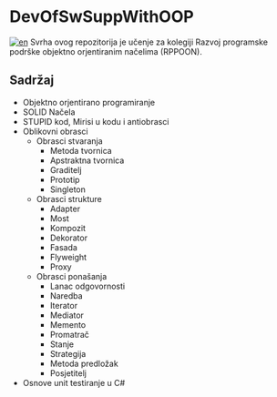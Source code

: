 # DevOfSwSuppWithOOP
[![en](https://img.shields.io/badge/lang-en-red.svg)](https://github.com/FC122/DevOfSwSuppWithOOP/blob/master/README.en.md)
Svrha ovog repozitorija je učenje za kolegiji Razvoj programske podrške objektno orjentiranim načelima (RPPOON).
## Sadržaj
- Objektno orjentirano programiranje
- SOLID Načela
- STUPID kod, Mirisi u kodu i antiobrasci
- Oblikovni obrasci
    - Obrasci stvaranja
        - Metoda tvornica
        - Apstraktna tvornica
        - Graditelj
        - Prototip
        - Singleton
    - Obrasci strukture
        - Adapter
        - Most
        - Kompozit
        - Dekorator
        - Fasada
        - Flyweight
        - Proxy
    - Obrasci ponašanja
        - Lanac odgovornosti
        - Naredba
        - Iterator
        - Mediator
        - Memento
        - Promatrač
        - Stanje
        - Strategija
        - Metoda predložak
        - Posjetitelj
- Osnove unit testiranje u C#
